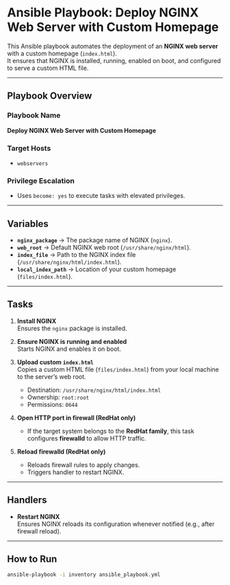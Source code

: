 # Ansible Playbook: Deploy NGINX Web Server with Custom Homepage

This Ansible playbook automates the deployment of an **NGINX web server** with a custom homepage (`index.html`).  
It ensures that NGINX is installed, running, enabled on boot, and configured to serve a custom HTML file.  

---

## Playbook Overview

### Playbook Name
**Deploy NGINX Web Server with Custom Homepage**

### Target Hosts
- `webservers`

### Privilege Escalation
- Uses `become: yes` to execute tasks with elevated privileges.

---

## Variables

- **`nginx_package`** → The package name of NGINX (`nginx`).  
- **`web_root`** → Default NGINX web root (`/usr/share/nginx/html`).  
- **`index_file`** → Path to the NGINX index file (`/usr/share/nginx/html/index.html`).  
- **`local_index_path`** → Location of your custom homepage (`files/index.html`).

---

## Tasks

1. **Install NGINX**  
   Ensures the `nginx` package is installed.

2. **Ensure NGINX is running and enabled**  
   Starts NGINX and enables it on boot.

3. **Upload custom `index.html`**  
   Copies a custom HTML file (`files/index.html`) from your local machine to the server’s web root.  
   - Destination: `/usr/share/nginx/html/index.html`  
   - Ownership: `root:root`  
   - Permissions: `0644`

4. **Open HTTP port in firewall (RedHat only)**  
   - If the target system belongs to the **RedHat family**, this task configures **firewalld** to allow HTTP traffic.

5. **Reload firewalld (RedHat only)**  
   - Reloads firewall rules to apply changes.  
   - Triggers handler to restart NGINX.

---

## Handlers

- **Restart NGINX**  
  Ensures NGINX reloads its configuration whenever notified (e.g., after firewall reload).

---

## How to Run

```bash
ansible-playbook -i inventory ansible_playbook.yml
